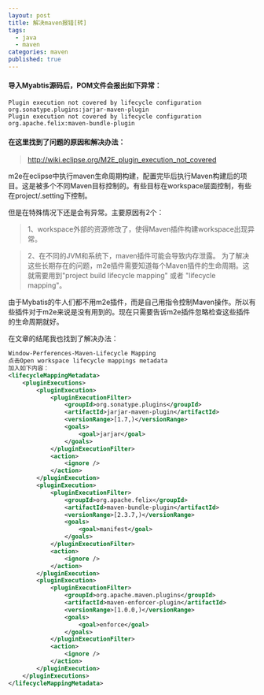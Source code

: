 ```yaml
---
layout: post
title: 解决maven报错[转]
tags:
  - java
  - maven
categories: maven
published: true
---
```

#### 导入Myabtis源码后，POM文件会报出如下异常：
```code
Plugin execution not covered by lifecycle configuration org.sonatype.plugins:jarjar-maven-plugin  
Plugin execution not covered by lifecycle configuration org.apache.felix:maven-bundle-plugin
```

#### 在这里找到了问题的原因和解决办法：
>http://wiki.eclipse.org/M2E_plugin_execution_not_covered

m2e在eclipse中执行maven生命周期构建，配置完毕后执行Maven构建后的项目。这是被多个不同Maven目标控制的。有些目标在workspace层面控制，有些在project/.setting下控制。

<!-- more -->

但是在特殊情况下还是会有异常。主要原因有2个：

>1、workspace外部的资源修改了，使得Maven插件构建workspace出现异常。  

>2、在不同的JVM和系统下，maven插件可能会导致内存泄露。
为了解决这些长期存在的问题，m2e插件需要知道每个Maven插件的生命周期。这就需要用到"project build lifecycle mapping" 或者 "lifecycle mapping"。

由于Mybatis的牛人们都不用m2e插件，而是自己用指令控制Maven操作。所以有些插件对于m2e来说是没有用到的。现在只需要告诉m2e插件忽略检查这些插件的生命周期就好。

在文章的结尾我也找到了解决办法：
```xml
Window-Perferences-Maven-Lifecycle Mapping
点击Open workspace lifecycle mappings metadata
加入如下内容：
<lifecycleMappingMetadata>
    <pluginExecutions>
        <pluginExecution>
            <pluginExecutionFilter>
                <groupId>org.sonatype.plugins</groupId>
                <artifactId>jarjar-maven-plugin</artifactId>
                <versionRange>[1.7,)</versionRange>
                <goals>
                    <goal>jarjar</goal>
                </goals>
            </pluginExecutionFilter>
            <action>
                <ignore />
            </action>
        </pluginExecution>
        <pluginExecution>
            <pluginExecutionFilter>
                <groupId>org.apache.felix</groupId>
                <artifactId>maven-bundle-plugin</artifactId>
                <versionRange>[2.3.7,)</versionRange>
                <goals>
                    <goal>manifest</goal>
                </goals>
            </pluginExecutionFilter>
            <action>
                <ignore />
            </action>
        </pluginExecution>
        <pluginExecution>
            <pluginExecutionFilter>
                <groupId>org.apache.maven.plugins</groupId>
                <artifactId>maven-enforcer-plugin</artifactId>
                <versionRange>[1.0.0,)</versionRange>
                <goals>
                    <goal>enforce</goal>
                </goals>
            </pluginExecutionFilter>
            <action>
                <ignore />
            </action>
        </pluginExecution>
    </pluginExecutions>
</lifecycleMappingMetadata>
```